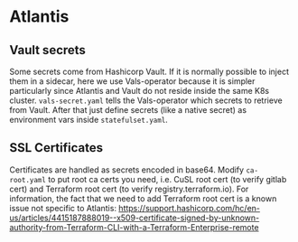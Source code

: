 # Atlantis

## Vault secrets

Some secrets come from Hashicorp Vault. If it is normally possible to inject them in a sidecar, here we use Vals-operator because it is simpler particularly since Atlantis and Vault do not reside inside the same K8s cluster.
`vals-secret.yaml` tells the Vals-operator which secrets to retrieve from Vault. After that just define secrets (like a native secret) as environment vars inside `statefulset.yaml`.

## SSL Certificates

Certificates are handled as secrets encoded in base64.
Modify `ca-root.yaml` to put root ca certs you need, i.e. CuSL root cert (to verify gitlab cert) and Terraform root cert (to verify registry.terraform.io).
For information, the fact that we need to add Terraform root cert is a known issue not specific to Atlantis: https://support.hashicorp.com/hc/en-us/articles/4415187888019--x509-certificate-signed-by-unknown-authority-from-Terraform-CLI-with-a-Terraform-Enterprise-remote
